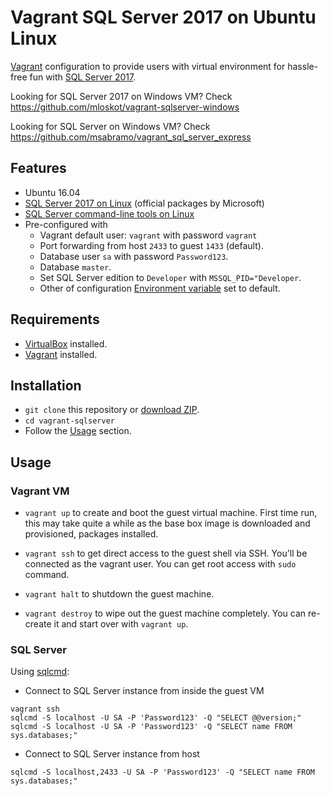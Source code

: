 # Vagrant SQL Server 2017 on Ubuntu Linux

[Vagrant](https://www.vagrantup.com/) configuration to provide users with
virtual environment for hassle-free fun with [SQL Server 2017](https://www.microsoft.com/en-us/sql-server/sql-server-2017).

Looking for SQL Server 2017 on Windows VM? Check https://github.com/mloskot/vagrant-sqlserver-windows

Looking for SQL Server on Windows VM? Check https://github.com/msabramo/vagrant_sql_server_express

## Features

* Ubuntu 16.04
* [SQL Server 2017 on Linux](https://docs.microsoft.com/en-us/sql/linux/) (official packages by Microsoft)
* [SQL Server command-line tools on Linux](https://docs.microsoft.com/en-us/sql/linux/sql-server-linux-setup-tools)
* Pre-configured with
  * Vagrant default user: `vagrant` with password `vagrant`
  * Port forwarding from host `2433` to guest `1433` (default).
  * Database user `sa` with password `Password123`.
  * Database `master`.
  * Set SQL Server edition to `Developer` with `MSSQL_PID="Developer`.
  * Other of configuration [Environment variable](https://docs.microsoft.com/en-us/sql/linux/sql-server-linux-configure-environment-variables) set to default.

## Requirements

* [VirtualBox](https://www.virtualbox.org/) installed.
* [Vagrant](https://www.vagrantup.com/downloads.html) installed.

## Installation

* `git clone` this repository or [download ZIP](https://github.com/mloskot/vagrant-sqlserver/archive/master.zip).
* `cd vagrant-sqlserver`
* Follow the [Usage](#usage) section.

## Usage

### Vagrant VM

* `vagrant up` to create and boot the guest virtual machine.
First time run, this may take quite a while as the base box image is downloaded
and provisioned, packages installed.

* `vagrant ssh` to get direct access to the guest shell via SSH.
You'll be connected as the vagrant user.
You can get root access with `sudo` command.

* `vagrant halt` to shutdown the guest machine.

* `vagrant destroy` to wipe out the guest machine completely.
You can re-create it and start over with `vagrant up`.

### SQL Server

Using [sqlcmd](https://docs.microsoft.com/en-us/sql/tools/sqlcmd-utility):

* Connect to SQL Server instance from inside the guest VM

```
vagrant ssh
sqlcmd -S localhost -U SA -P 'Password123' -Q "SELECT @@version;"
sqlcmd -S localhost -U SA -P 'Password123' -Q "SELECT name FROM sys.databases;"
```

* Connect to SQL Server instance from host

```
sqlcmd -S localhost,2433 -U SA -P 'Password123' -Q "SELECT name FROM sys.databases;"
```
